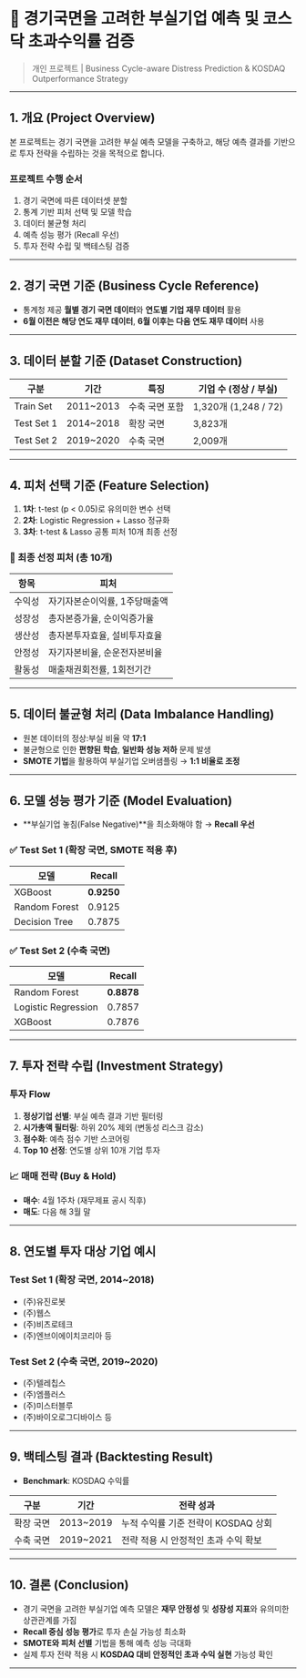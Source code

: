 # 🧠 경기국면을 고려한 부실기업 예측 및 코스닥 초과수익률 검증

> 개인 프로젝트 | Business Cycle-aware Distress Prediction & KOSDAQ Outperformance Strategy

---

## 1. 개요 (Project Overview)

본 프로젝트는 경기 국면을 고려한 부실 예측 모델을 구축하고, 해당 예측 결과를 기반으로 투자 전략을 수립하는 것을 목적으로 합니다.

### 프로젝트 수행 순서

1. 경기 국면에 따른 데이터셋 분할
2. 통계 기반 피처 선택 및 모델 학습
3. 데이터 불균형 처리
4. 예측 성능 평가 (Recall 우선)
5. 투자 전략 수립 및 백테스팅 검증

---

## 2. 경기 국면 기준 (Business Cycle Reference)

- 통계청 제공 **월별 경기 국면 데이터**와 **연도별 기업 재무 데이터** 활용
- **6월 이전은 해당 연도 재무 데이터**, **6월 이후는 다음 연도 재무 데이터** 사용

---

## 3. 데이터 분할 기준 (Dataset Construction)

| 구분 | 기간 | 특징 | 기업 수 (정상 / 부실) |
|------|------|------|------------------------|
| Train Set | 2011~2013 | 수축 국면 포함 | 1,320개 (1,248 / 72) |
| Test Set 1 | 2014~2018 | 확장 국면 | 3,823개 |
| Test Set 2 | 2019~2020 | 수축 국면 | 2,009개 |

---

## 4. 피처 선택 기준 (Feature Selection)

1. **1차**: t-test (p < 0.05)로 유의미한 변수 선택  
2. **2차**: Logistic Regression + Lasso 정규화  
3. **3차**: t-test & Lasso 공통 피처 10개 최종 선정  

### 📌 최종 선정 피처 (총 10개)

| 항목 | 피처 |
|------|------|
| 수익성 | 자기자본순이익률, 1주당매출액 |
| 성장성 | 총자본증가율, 순이익증가율 |
| 생산성 | 총자본투자효율, 설비투자효율 |
| 안정성 | 자기자본비율, 순운전자본비율 |
| 활동성 | 매출채권회전률, 1회전기간 |

---

## 5. 데이터 불균형 처리 (Data Imbalance Handling)

- 원본 데이터의 정상:부실 비율 약 **17:1**
- 불균형으로 인한 **편향된 학습**, **일반화 성능 저하** 문제 발생
- **SMOTE 기법**을 활용하여 부실기업 오버샘플링 → **1:1 비율로 조정**

---

## 6. 모델 성능 평가 기준 (Model Evaluation)

- **부실기업 놓침(False Negative)**을 최소화해야 함 → **Recall 우선**
  
### ✅ Test Set 1 (확장 국면, SMOTE 적용 후)

| 모델 | Recall |
|------|--------|
| XGBoost | **0.9250** |
| Random Forest | 0.9125 |
| Decision Tree | 0.7875 |

### ✅ Test Set 2 (수축 국면)

| 모델 | Recall |
|------|--------|
| Random Forest | **0.8878** |
| Logistic Regression | 0.7857 |
| XGBoost | 0.7876 |

---

## 7. 투자 전략 수립 (Investment Strategy)

### 투자 Flow

1. **정상기업 선별**: 부실 예측 결과 기반 필터링
2. **시가총액 필터링**: 하위 20% 제외 (변동성 리스크 감소)
3. **점수화**: 예측 점수 기반 스코어링
4. **Top 10 선정**: 연도별 상위 10개 기업 투자

### 📈 매매 전략 (Buy & Hold)

- **매수**: 4월 1주차 (재무제표 공시 직후)
- **매도**: 다음 해 3월 말

---

## 8. 연도별 투자 대상 기업 예시

### Test Set 1 (확장 국면, 2014~2018)

- (주)유진로봇  
- (주)웹스  
- (주)비츠로테크  
- (주)엔브이에이치코리아 등

### Test Set 2 (수축 국면, 2019~2020)

- (주)텔레칩스  
- (주)엠플러스  
- (주)미스터블루  
- (주)바이오로그디바이스 등

---

## 9. 백테스팅 결과 (Backtesting Result)

- **Benchmark**: KOSDAQ 수익률

| 구분 | 기간 | 전략 성과 |
|------|------|------------|
| 확장 국면 | 2013~2019 | 누적 수익률 기준 전략이 KOSDAQ 상회 |
| 수축 국면 | 2019~2021 | 전략 적용 시 안정적인 초과 수익 확보 |

---

## 10. 결론 (Conclusion)

- 경기 국면을 고려한 부실기업 예측 모델은 **재무 안정성** 및 **성장성 지표**와 유의미한 상관관계를 가짐
- **Recall 중심 성능 평가**로 투자 손실 가능성 최소화
- **SMOTE와 피처 선별** 기법을 통해 예측 성능 극대화
- 실제 투자 전략 적용 시 **KOSDAQ 대비 안정적인 초과 수익 실현** 가능성 확인

---

